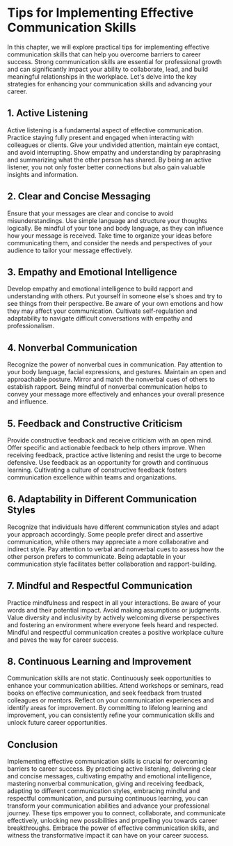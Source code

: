 # Tips for Implementing Effective Communication Skills

In this chapter, we will explore practical tips for implementing effective communication skills that can help you overcome barriers to career success. Strong communication skills are essential for professional growth and can significantly impact your ability to collaborate, lead, and build meaningful relationships in the workplace. Let's delve into the key strategies for enhancing your communication skills and advancing your career.

## 1\. Active Listening

Active listening is a fundamental aspect of effective communication. Practice staying fully present and engaged when interacting with colleagues or clients. Give your undivided attention, maintain eye contact, and avoid interrupting. Show empathy and understanding by paraphrasing and summarizing what the other person has shared. By being an active listener, you not only foster better connections but also gain valuable insights and information.

## 2\. Clear and Concise Messaging

Ensure that your messages are clear and concise to avoid misunderstandings. Use simple language and structure your thoughts logically. Be mindful of your tone and body language, as they can influence how your message is received. Take time to organize your ideas before communicating them, and consider the needs and perspectives of your audience to tailor your message effectively.

## 3\. Empathy and Emotional Intelligence

Develop empathy and emotional intelligence to build rapport and understanding with others. Put yourself in someone else's shoes and try to see things from their perspective. Be aware of your own emotions and how they may affect your communication. Cultivate self-regulation and adaptability to navigate difficult conversations with empathy and professionalism.

## 4\. Nonverbal Communication

Recognize the power of nonverbal cues in communication. Pay attention to your body language, facial expressions, and gestures. Maintain an open and approachable posture. Mirror and match the nonverbal cues of others to establish rapport. Being mindful of nonverbal communication helps to convey your message more effectively and enhances your overall presence and influence.

## 5\. Feedback and Constructive Criticism

Provide constructive feedback and receive criticism with an open mind. Offer specific and actionable feedback to help others improve. When receiving feedback, practice active listening and resist the urge to become defensive. Use feedback as an opportunity for growth and continuous learning. Cultivating a culture of constructive feedback fosters communication excellence within teams and organizations.

## 6\. Adaptability in Different Communication Styles

Recognize that individuals have different communication styles and adapt your approach accordingly. Some people prefer direct and assertive communication, while others may appreciate a more collaborative and indirect style. Pay attention to verbal and nonverbal cues to assess how the other person prefers to communicate. Being adaptable in your communication style facilitates better collaboration and rapport-building.

## 7\. Mindful and Respectful Communication

Practice mindfulness and respect in all your interactions. Be aware of your words and their potential impact. Avoid making assumptions or judgments. Value diversity and inclusivity by actively welcoming diverse perspectives and fostering an environment where everyone feels heard and respected. Mindful and respectful communication creates a positive workplace culture and paves the way for career success.

## 8\. Continuous Learning and Improvement

Communication skills are not static. Continuously seek opportunities to enhance your communication abilities. Attend workshops or seminars, read books on effective communication, and seek feedback from trusted colleagues or mentors. Reflect on your communication experiences and identify areas for improvement. By committing to lifelong learning and improvement, you can consistently refine your communication skills and unlock future career opportunities.

## Conclusion

Implementing effective communication skills is crucial for overcoming barriers to career success. By practicing active listening, delivering clear and concise messages, cultivating empathy and emotional intelligence, mastering nonverbal communication, giving and receiving feedback, adapting to different communication styles, embracing mindful and respectful communication, and pursuing continuous learning, you can transform your communication abilities and advance your professional journey. These tips empower you to connect, collaborate, and communicate effectively, unlocking new possibilities and propelling you towards career breakthroughs. Embrace the power of effective communication skills, and witness the transformative impact it can have on your career success.
